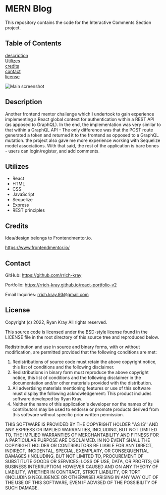 # MERN Blog

This repository contains the code for the Interactive Comments Section project.

## Table of Contents

[description](#description)  
[Utilizes](#utilizes)  
[credits](#credits)  
[contact](#contact)  
[license](#license)

![Main screenshot](./client/src/assets/images/screen1.png)

## Description

Another frontend mentor challenge which I undertook to gain experience implementing a React global context for authentication within a REST API (as apposed to GraphQL). In the end, the implementation was very similar to that within a GraphQL API - The only difference was that the POST route generated a token and returned it to the frontend as opposed to a GraphQL mutation. the project also gave me more experience working with Sequelize model associations. With that said, the rest of the application is bare bones - users can login/register, and add comments.

## Utilizes

- React
- HTML
- CSS
- JavaScript
- Sequelize
- Express
- REST principles

## Credits

Idea/design belongs to Frontendmentor.io.

https://www.frontendmentor.io/

## Contact

GitHub:
https://github.com/rrich-kray

Portfolio:
https://rrich-kray.github.io/react-portfolio-v2

Email Inquiries:
rrich.kray.93@gmail.com

## License

Copyright (c) 2022, Ryan Kray
All rights reserved.

This source code is licensed under the BSD-style license found in the LICENSE file in the root directory of this source tree and reproduced below.

Redistribution and use in source and binary forms, with or without modification, are permitted provided that the following conditions are met:

1. Redistributions of source code must retain the above copyright notice, this list of conditions and the following disclaimer.
2. Redistributions in binary form must reproduce the above copyright notice, this list of conditions and the following disclaimer in the documentation and/or other materials provided with the distribution.
3. All advertising materials mentioning features or use of this software must display the following acknowledgement: This product includes software developed by Ryan Kray.
4. Neither the name of this application's developer nor the names of its contributors may be used to endorse or promote products derived from this software without specific prior written permission.

THIS SOFTWARE IS PROVIDED BY THE COPYRIGHT HOLDER ''AS IS'' AND ANY EXPRESS OR IMPLIED WARRANTIES, INCLUDING, BUT NOT LIMITED TO, THE IMPLIED WARRANTIES OF MERCHANTABILITY AND FITNESS FOR A PARTICULAR PURPOSE ARE DISCLAIMED. IN NO EVENT SHALL THE COPYRIGHT HOLDER OR CONTRIBUTORS BE LIABLE FOR ANY DIRECT, INDIRECT, INCIDENTAL, SPECIAL, EXEMPLARY, OR CONSEQUENTIAL DAMAGES (INCLUDING, BUT NOT LIMITED TO, PROCUREMENT OF SUBSTITUTE GOODS OR SERVICES; LOSS OF USE, DATA, OR PROFITS; OR BUSINESS INTERRUPTION) HOWEVER CAUSED AND ON ANY THEORY OF LIABILITY, WHETHER IN CONTRACT, STRICT LIABILITY, OR TORT (INCLUDING NEGLIGENCE OR OTHERWISE) ARISING IN ANY WAY OUT OF THE USE OF THIS SOFTWARE, EVEN IF ADVISED OF THE POSSIBILITY OF SUCH DAMAGE.

